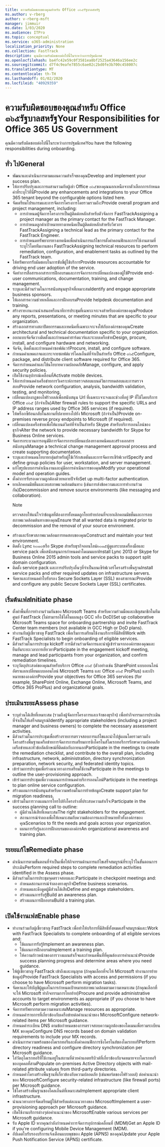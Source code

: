 ```yaml
---
title: ความรับผิดชอบของคุณสำหรับ Office ๓๖๕รัฐบาลสหรัฐ
ms.author: v-rberg
author: v-rberg-msft
manager: jimmuir
ms.date: 1/03/2020
ms.audience: ITPro
ms.topic: conceptual
ms.service: o365-administration
localization_priority: None
ms.collection: FastTrack
description: คุณมีความรับผิดชอบต่อไปนี้ในระหว่างการปฐมนิเทศ
ms.openlocfilehash: ba4fc42e59c0f3581ea8bf2525a43646a156ee2c
ms.sourcegitcommit: d7f4c9eafe7855c6ae02c2bd0fe3b700c458007c
ms.translationtype: MT
ms.contentlocale: th-TH
ms.lasthandoff: 01/02/2020
ms.locfileid: "40929359"
---
```

# <a name="your-responsibilities-for-office-365-us-government"></a><span data-ttu-id="df8fd-103">ความรับผิดชอบของคุณสำหรับ Office ๓๖๕รัฐบาลสหรัฐ</span><span class="sxs-lookup"><span data-stu-id="df8fd-103">Your Responsibilities for Office 365 US Government</span></span>

<span data-ttu-id="df8fd-104">คุณมีความรับผิดชอบต่อไปนี้ในระหว่างการปฐมนิเทศ</span><span class="sxs-lookup"><span data-stu-id="df8fd-104">You have the following responsibilities during onboarding.</span></span>
  
## <a name="general"></a><span data-ttu-id="df8fd-105">ทั่ว ไป</span><span class="sxs-lookup"><span data-stu-id="df8fd-105">General</span></span>

- <span data-ttu-id="df8fd-106">พัฒนาและดำเนินการตามแผนความสำเร็จของคุณ</span><span class="sxs-lookup"><span data-stu-id="df8fd-106">Develop and implement your success plan.</span></span>   
- <span data-ttu-id="df8fd-107">ให้การปรับปรุงและการผสานรวมกับผู้เช่า Office ๓๖๕ของคุณนอกเหนือจากตัวเลือกการกำหนดค่าที่ระบุไว้ที่นี่</span><span class="sxs-lookup"><span data-stu-id="df8fd-107">Provide any enhancements and integrations to your Office 365 tenant beyond the configurable options listed here.</span></span>    
- <span data-ttu-id="df8fd-108">จัดเตรียมโปรแกรมและการจัดการโครงการโดยรวมรวมถึง:</span><span class="sxs-lookup"><span data-stu-id="df8fd-108">Provide overall program and project management, including:</span></span>     
  - <span data-ttu-id="df8fd-109">การกำหนดผู้จัดการโครงการเป็นผู้ติดต่อหลักสำหรับตัวจัดการ FastTrack</span><span class="sxs-lookup"><span data-stu-id="df8fd-109">Assigning a project manager as the primary contact for the FastTrack Manager.</span></span>   
  - <span data-ttu-id="df8fd-110">การกำหนดลูกค้าเป้าหมายทางเทคนิคเป็นผู้ติดต่อหลักสำหรับวิศวกร FastTrack</span><span class="sxs-lookup"><span data-stu-id="df8fd-110">Assigning a technical lead as the primary contact for the FastTrack Engineer.</span></span>  
  - <span data-ttu-id="df8fd-111">การกำหนดทรัพยากรทางเทคนิคเพื่อดำเนินการแก้ไขการตั้งค่าคอนฟิกและการใช้งานตามที่ระบุไว้โดยทีมงานของ FastTrack</span><span class="sxs-lookup"><span data-stu-id="df8fd-111">Assigning technical resources to perform remediation, configuration, and enablement tasks as outlined by the FastTrack team.</span></span>   
- <span data-ttu-id="df8fd-112">ให้ทรัพยากรรับผิดชอบในการขับขี่ผู้ใช้บริการ</span><span class="sxs-lookup"><span data-stu-id="df8fd-112">Provide resources accountable for driving end user adoption of the service.</span></span>    
- <span data-ttu-id="df8fd-113">จัดทำการสื่อสารเอกสารการฝึกอบรมและการจัดการการเปลี่ยนแปลงของผู้ใช้</span><span class="sxs-lookup"><span data-stu-id="df8fd-113">Provide end-user communications, documentation, training, and change management.</span></span>    
- <span data-ttu-id="df8fd-114">ระบุและมีส่วนร่วมในการสนับสนุนธุรกิจที่เหมาะสม</span><span class="sxs-lookup"><span data-stu-id="df8fd-114">Identify and engage appropriate business sponsors.</span></span>     
- <span data-ttu-id="df8fd-115">ให้เอกสารความช่วยเหลือและการฝึกอบรม</span><span class="sxs-lookup"><span data-stu-id="df8fd-115">Provide helpdesk documentation and training.</span></span>     
- <span data-ttu-id="df8fd-116">สร้างรายงานงานนำเสนอหรือนาทีการประชุมที่เฉพาะเจาะจงสำหรับองค์กรของคุณ</span><span class="sxs-lookup"><span data-stu-id="df8fd-116">Produce any reports, presentations, or meeting minutes that are specific to your organization.</span></span>     
- <span data-ttu-id="df8fd-117">สร้างเอกสารทางสถาปัตยกรรมและเทคนิคที่เฉพาะเจาะจงให้กับองค์กรของคุณ</span><span class="sxs-lookup"><span data-stu-id="df8fd-117">Create architectural and technical documentation specific to your organization.</span></span>     
- <span data-ttu-id="df8fd-118">ออกแบบจัดจัดวางติดตั้งและกำหนดค่าฮาร์ดแวร์และระบบเครือข่าย</span><span class="sxs-lookup"><span data-stu-id="df8fd-118">Design, procure, install, and configure hardware and networking.</span></span>    
- <span data-ttu-id="df8fd-119">จัดจัด, ติดตั้งและกำหนดค่าซอฟต์แวร์</span><span class="sxs-lookup"><span data-stu-id="df8fd-119">Procure, install, and configure software.</span></span>     
- <span data-ttu-id="df8fd-120">กำหนดค่าแพคเกจและกระจายซอฟต์แวร์ไคลเอ็นต์ที่จำเป็นสำหรับ Office ๓๖๕</span><span class="sxs-lookup"><span data-stu-id="df8fd-120">Configure, package, and distribute client software required for Office 365.</span></span>    
- <span data-ttu-id="df8fd-121">จัดการกำหนดค่าและใช้นโยบายความปลอดภัย</span><span class="sxs-lookup"><span data-stu-id="df8fd-121">Manage, configure, and apply security policies.</span></span>    
- <span data-ttu-id="df8fd-122">เปิดใช้งานอุปกรณ์เคลื่อนที่</span><span class="sxs-lookup"><span data-stu-id="df8fd-122">Activate mobile devices.</span></span>    
- <span data-ttu-id="df8fd-123">ให้การกำหนดค่าเครือข่ายการวิเคราะห์การตรวจสอบแบนด์วิธการทดสอบและการตรวจสอบ</span><span class="sxs-lookup"><span data-stu-id="df8fd-123">Provide network configuration, analysis, bandwidth validation, testing, and monitoring.</span></span> 
- <span data-ttu-id="df8fd-124">เปลี่ยนแปลงกฎของไฟร์วอลล์เพื่อสนับสนุน Url ที่เฉพาะเจาะจงและช่วงที่อยู่ IP ที่ใช้โดยบริการ Office ๓๖๕ (ถ้าจำเป็น)</span><span class="sxs-lookup"><span data-stu-id="df8fd-124">Alter firewall rules to support the specific URLs and IP address ranges used by Office 365 services (if required).</span></span>
- <span data-ttu-id="df8fd-125">ให้พร็อกซีย้อนกลับในสถานที่ปลายทางไปยัง Microsoft (ถ้าจำเป็น)</span><span class="sxs-lookup"><span data-stu-id="df8fd-125">Provide on-premises reverse proxy endpoints to Microsoft (if required).</span></span>     
- <span data-ttu-id="df8fd-126">เปลี่ยนแปลงเครือข่ายเพื่อให้แบนด์วิดท์ที่จำเป็นสำหรับ Skype สำหรับบริการออนไลน์ของธุรกิจ</span><span class="sxs-lookup"><span data-stu-id="df8fd-126">Alter the network to provide necessary bandwidth for Skype for Business Online services.</span></span>   
- <span data-ttu-id="df8fd-127">จัดการกระบวนการอนุมัติการจัดการการเปลี่ยนแปลงทางเทคนิคและสร้างเอกสารสนับสนุน</span><span class="sxs-lookup"><span data-stu-id="df8fd-127">Manage a technical change management approval process and create supporting documentation.</span></span>    
- <span data-ttu-id="df8fd-128">ระบุและกำหนดนโยบายกลุ่มสำหรับผู้ใช้เวิร์กสเตชันและการจัดการเซิร์ฟเวอร์</span><span class="sxs-lookup"><span data-stu-id="df8fd-128">Specify and define group policies for user, workstation, and server management.</span></span>    
- <span data-ttu-id="df8fd-129">แก้ไขรูปแบบการดำเนินงานและคู่มือการดำเนินการของคุณ</span><span class="sxs-lookup"><span data-stu-id="df8fd-129">Modify your operational model and operation guides.</span></span>   
- <span data-ttu-id="df8fd-130">ตั้งค่าการรับรองความถูกต้องด้วยหลายปัจจัย</span><span class="sxs-lookup"><span data-stu-id="df8fd-130">Set up multi-factor authentication.</span></span>   
- <span data-ttu-id="df8fd-131">ยกเลิกคอมมิชชั่นและลบสภาพแวดล้อมต้นทาง (เช่นการส่งข้อความและการทำงานร่วมกัน)</span><span class="sxs-lookup"><span data-stu-id="df8fd-131">Decommission and remove source environments (like messaging and collaboration).</span></span> 
    > [!NOTE]
    > <span data-ttu-id="df8fd-132">ตรวจสอบให้แน่ใจว่าข้อมูลที่ต้องการทั้งหมดถูกโยกย้ายก่อนที่จะยกเลิกคอมมิชชั่นและการลบสภาพแวดล้อมต้นทางของคุณ</span><span class="sxs-lookup"><span data-stu-id="df8fd-132">Ensure that all wanted data is migrated prior to decommission and the removal of your source environment.</span></span>   
- <span data-ttu-id="df8fd-133">สร้างและรักษาสภาพแวดล้อมการทดสอบของคุณ</span><span class="sxs-lookup"><span data-stu-id="df8fd-133">Construct and maintain your test environment.</span></span>  
- <span data-ttu-id="df8fd-134">ติดตั้ง Lync ๒๐๑๓หรือ Skype สำหรับธุรกิจออนไลน์๒๐๑๕ผู้ดูแลระบบเครื่องมือและ service pack เพื่อสนับสนุนการกำหนดค่าโดเมนแยก</span><span class="sxs-lookup"><span data-stu-id="df8fd-134">Install Lync 2013 or Skype for Business Online 2015 admin tools and service packs to support split domain configuration.</span></span>    
- <span data-ttu-id="df8fd-135">ติดตั้ง service pack และการปรับปรุงอื่นๆที่จำเป็นบนเซิร์ฟเวอร์โครงสร้างพื้นฐาน</span><span class="sxs-lookup"><span data-stu-id="df8fd-135">Install service packs and other required updates on infrastructure servers.</span></span>     
- <span data-ttu-id="df8fd-136">จัดหาและกำหนดค่าใบรับรอง Secure Sockets Layer (SSL) ของสาธารณะ</span><span class="sxs-lookup"><span data-stu-id="df8fd-136">Provide and configure any public Secure Sockets Layer (SSL) certificates.</span></span> 
    
## <a name="initiate-phase"></a><span data-ttu-id="df8fd-137">เริ่มต้นเฟส</span><span class="sxs-lookup"><span data-stu-id="df8fd-137">Initiate phase</span></span>

- <span data-ttu-id="df8fd-138">ตั้งค่าพื้นที่การทำงานร่วมกันของ Microsoft Teams สำหรับความร่วมมือและเชิญสมาชิกในทีมศูนย์ FastTrack (ไม่สามารถใช้ได้ในแผนสูง GCC หรือ DoD)</span><span class="sxs-lookup"><span data-stu-id="df8fd-138">Set up collaborative Microsoft Teams space for onboarding partnership and invite FastTrack Center team members (not available in GCC High or DoD plans).</span></span>   
- <span data-ttu-id="df8fd-139">ทำงานกับผู้เชี่ยวชาญ FastTrack เพื่อเริ่มการเตรียมใช้งานบริการที่มีสิทธิ์</span><span class="sxs-lookup"><span data-stu-id="df8fd-139">Work with FastTrack Specialists to begin onboarding of eligible services.</span></span>    
- <span data-ttu-id="df8fd-140">มีส่วนร่วมในการประชุม kickoff การมีส่วนร่วมจัดการและนำผู้เข้าร่วมจากองค์กรของคุณและยืนยันระยะเวลาการเยียวยา</span><span class="sxs-lookup"><span data-stu-id="df8fd-140">Participate in the engagement kickoff meeting, manage and lead participants from your organization, and confirm remediation timelines.</span></span>    
- <span data-ttu-id="df8fd-141">ระบุวัตถุประสงค์ของคุณสำหรับบริการ Office ๓๖๕ (ตัวอย่างเช่น SharePoint แบบออนไลน์อัตราแลกเปลี่ยนแบบออนไลน์ Microsoft Teams และ Office ๓๖๕ ProPlus) และเป้าหมายขององค์กร</span><span class="sxs-lookup"><span data-stu-id="df8fd-141">Provide your objectives for Office 365 services (for example, SharePoint Online, Exchange Online, Microsoft Teams, and Office 365 ProPlus) and organizational goals.</span></span>
    
## <a name="assess-phase"></a><span data-ttu-id="df8fd-142">ประเมินระยะ</span><span class="sxs-lookup"><span data-stu-id="df8fd-142">Assess phase</span></span>

- <span data-ttu-id="df8fd-143">ระบุส่วนได้เสียที่เหมาะสม (รวมถึงผู้จัดการโครงการและเจ้าของธุรกิจ) เพื่อทำกิจกรรมการประเมินที่จำเป็นให้เสร็จสมบูรณ์</span><span class="sxs-lookup"><span data-stu-id="df8fd-143">Identify appropriate stakeholders (including a project manager and business owners) to complete the necessary assessment activities.</span></span>    
- <span data-ttu-id="df8fd-144">มีส่วนร่วมในการประชุมเพื่อสร้างรายการตรวจสอบการแก้ไขและนำไปสู่แผนโดยรวมรวมถึงโครงสร้างพื้นฐานเครือข่ายการจัดการการเตรียมการซิงโครไนส์ไดเรกทอรีการรักษาความปลอดภัยเครือข่ายและหัวข้ออัตลักษณ์ที่ติดต่อกับภายนอก</span><span class="sxs-lookup"><span data-stu-id="df8fd-144">Participate in the meetings to create the remediation checklist, and contribute to the overall plan, including infrastructure, network, administration, directory synchronization preparation, network security, and federated identity topics.</span></span> 
- <span data-ttu-id="df8fd-145">เข้าร่วมการประชุมเพื่อร่างแนวทางการเตรียมใช้งาน</span><span class="sxs-lookup"><span data-stu-id="df8fd-145">Participate in the meetings to outline the user-provisioning approach.</span></span>     
- <span data-ttu-id="df8fd-146">เข้าร่วมการประชุมเพื่อวางแผนการกำหนดค่าบริการออนไลน์</span><span class="sxs-lookup"><span data-stu-id="df8fd-146">Participate in the meetings to plan online service configuration.</span></span>    
- <span data-ttu-id="df8fd-147">สร้างแผนการสนับสนุนสำหรับความพร้อมในการย้ายข้อมูล</span><span class="sxs-lookup"><span data-stu-id="df8fd-147">Create support plan for migration readiness.</span></span>    
- <span data-ttu-id="df8fd-148">เข้าร่วมในการวางแผนการโทรไปยังโครงร่างที่ประสบความสำเร็จ:</span><span class="sxs-lookup"><span data-stu-id="df8fd-148">Participate in the success planning call to outline:</span></span>   
  - <span data-ttu-id="df8fd-149">ผู้มีส่วนได้เสียที่เหมาะสม</span><span class="sxs-lookup"><span data-stu-id="df8fd-149">The right stakeholders for the engagement.</span></span>   
  - <span data-ttu-id="df8fd-150">สถานการณ์จำลองเพื่อให้เหมาะสมกับความต้องการและเป้าหมายทั่วทั้งองค์กรของคุณ</span><span class="sxs-lookup"><span data-stu-id="df8fd-150">Scenarios to fit the needs and goals across your organization.</span></span>   
  - <span data-ttu-id="df8fd-151">แผนการรับรู้และการฝึกอบรมขององค์กร</span><span class="sxs-lookup"><span data-stu-id="df8fd-151">An organizational awareness and training plan.</span></span>
    
## <a name="remediate-phase"></a><span data-ttu-id="df8fd-152">ระยะแก้ไข</span><span class="sxs-lookup"><span data-stu-id="df8fd-152">Remediate phase</span></span>

- <span data-ttu-id="df8fd-153">ดำเนินการตามขั้นตอนที่จำเป็นเพื่อให้กิจกรรมด้านการแก้ไขเสร็จสมบูรณ์ที่ระบุไว้ในขั้นตอนการประเมิน</span><span class="sxs-lookup"><span data-stu-id="df8fd-153">Perform required steps to complete remediation activities identified in the Assess phase.</span></span>  
- <span data-ttu-id="df8fd-154">มีส่วนร่วมในการประชุมจุดตรวจสอบและ:</span><span class="sxs-lookup"><span data-stu-id="df8fd-154">Participate in checkpoint meetings and:</span></span>   
  - <span data-ttu-id="df8fd-155">กำหนดสถานการณ์จำลองทางธุรกิจ</span><span class="sxs-lookup"><span data-stu-id="df8fd-155">Define business scenarios.</span></span>  
  - <span data-ttu-id="df8fd-156">กำหนดและดึงดูดผู้มีส่วนได้เสีย</span><span class="sxs-lookup"><span data-stu-id="df8fd-156">Define and engage stakeholders.</span></span>  
  - <span data-ttu-id="df8fd-157">สร้างแผนการรับรู้</span><span class="sxs-lookup"><span data-stu-id="df8fd-157">Build an awareness plan.</span></span> 
  - <span data-ttu-id="df8fd-158">สร้างแผนการฝึกอบรม</span><span class="sxs-lookup"><span data-stu-id="df8fd-158">Build a training plan.</span></span>
    
## <a name="enable-phase"></a><span data-ttu-id="df8fd-159">เปิดใช้งานเฟส</span><span class="sxs-lookup"><span data-stu-id="df8fd-159">Enable phase</span></span>

- <span data-ttu-id="df8fd-160">ทำงานร่วมกับผู้เชี่ยวชาญ FastTrack เพื่อทำให้บริการที่มีสิทธิ์ทั้งหมดเสร็จสมบูรณ์และ:</span><span class="sxs-lookup"><span data-stu-id="df8fd-160">Work with FastTrack Specialists to complete onboarding of all eligible services and:</span></span>  
  - <span data-ttu-id="df8fd-161">ใช้แผนการรับรู้</span><span class="sxs-lookup"><span data-stu-id="df8fd-161">Implement an awareness plan.</span></span>   
  - <span data-ttu-id="df8fd-162">ใช้แผนการฝึกอบรม</span><span class="sxs-lookup"><span data-stu-id="df8fd-162">Implement a training plan.</span></span>   
  - <span data-ttu-id="df8fd-163">ให้ความก้าวหน้าของการวางแผนสำเร็จและกำหนดพื้นที่ที่คุณต้องการคำแนะนำ</span><span class="sxs-lookup"><span data-stu-id="df8fd-163">Provide success planning progress and determine areas where you need guidance.</span></span>  
- <span data-ttu-id="df8fd-164">ให้ผู้เชี่ยวชาญ FastTrack เข้าถึงและอนุญาต (ถ้าคุณเลือกที่จะให้ Microsoft ทำงานการย้ายข้อมูล)</span><span class="sxs-lookup"><span data-stu-id="df8fd-164">Provide FastTrack Specialists with access and permissions (if you choose to have Microsoft perform migration tasks).</span></span>   
- <span data-ttu-id="df8fd-165">จัดหาและให้บัญชีผู้ดูแลในการกำหนดเป้าหมายสภาพแวดล้อมตามความเหมาะสม (ถ้าคุณเลือกที่จะให้ Microsoft ทำกิจกรรมการโยกย้าย)</span><span class="sxs-lookup"><span data-stu-id="df8fd-165">Procure and provide administrative accounts to target environments as appropriate (if you choose to have Microsoft perform migration activities).</span></span>    
- <span data-ttu-id="df8fd-166">จัดการทรัพยากรตามความเหมาะสม</span><span class="sxs-lookup"><span data-stu-id="df8fd-166">Manage resources as appropriate.</span></span>     
- <span data-ttu-id="df8fd-167">กำหนดค่ารายการที่เกี่ยวข้องกับเครือข่ายต่อคำแนะนำของ Microsoft</span><span class="sxs-lookup"><span data-stu-id="df8fd-167">Configure network-related items per Microsoft guidance.</span></span>    
- <span data-ttu-id="df8fd-168">กำหนดค่าระเบียน DNS ตามข้อกำหนดของการตรวจสอบความถูกต้องของโดเมนเพื่อรวมระเบียน MX ของคุณ</span><span class="sxs-lookup"><span data-stu-id="df8fd-168">Configure DNS records based on domain validation requirements to include your MX records.</span></span>    
- <span data-ttu-id="df8fd-169">ดำเนินการความพร้อมของไดเรกทอรีและตั้งค่าคอนฟิกการซิงโครไนส์ของไดเรกทอรี</span><span class="sxs-lookup"><span data-stu-id="df8fd-169">Perform directory readiness and configure directory synchronization per Microsoft guidance.</span></span>   
- <span data-ttu-id="df8fd-170">ใส่วัตถุไดเรกทอรีที่ใช้งานอยู่ในสถานที่ด้วยค่าแอตทริบิวต์ที่เกี่ยวข้องกับจดหมายจากไดเรกทอรีของบุคคลที่สาม</span><span class="sxs-lookup"><span data-stu-id="df8fd-170">Populate on-premises Active Directory objects with mail-related attribute values from third-party directories.</span></span>    
- <span data-ttu-id="df8fd-171">กำหนดค่าโครงสร้างพื้นฐานที่เกี่ยวข้องกับความปลอดภัย (เช่นพอร์ตของไฟร์วอลล์) ต่อคำแนะนำของ Microsoft</span><span class="sxs-lookup"><span data-stu-id="df8fd-171">Configure security-related infrastructure (like firewall ports) per Microsoft guidance.</span></span>    
- <span data-ttu-id="df8fd-172">ใช้โครงสร้างพื้นฐานของไคลเอ็นต์ที่เหมาะสม</span><span class="sxs-lookup"><span data-stu-id="df8fd-172">Implement appropriate client infrastructure.</span></span>   
- <span data-ttu-id="df8fd-173">นำแนวทางการจัดเตรียมผู้ใช้สำหรับแต่ละแนวทางของ Microsoft</span><span class="sxs-lookup"><span data-stu-id="df8fd-173">Implement a user-provisioning approach per Microsoft guidance.</span></span>    
- <span data-ttu-id="df8fd-174">เปิดใช้งานบริการต่างๆต่อคำแนะนำของ Microsoft</span><span class="sxs-lookup"><span data-stu-id="df8fd-174">Enable various services per Microsoft guidance.</span></span>    
- <span data-ttu-id="df8fd-175">รับ Apple ID หากคุณกำลังกำหนดค่าการจัดการอุปกรณ์เคลื่อนที่ (MDM)</span><span class="sxs-lookup"><span data-stu-id="df8fd-175">Get an Apple ID if you're configuring Mobile Device Management (MDM).</span></span>   
- <span data-ttu-id="df8fd-176">อัปเดตใบรับรองบริการแจ้งเตือนแบบพุชของ Apple (APNS) ของคุณ</span><span class="sxs-lookup"><span data-stu-id="df8fd-176">Update your Apple Push Notification Service (APNS) certificate.</span></span>
    

  

